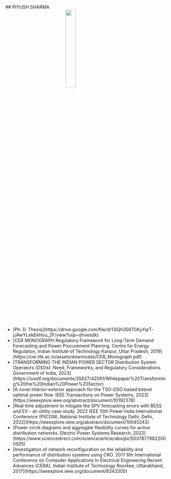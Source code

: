 <html>
  <head>
    ## PIYUSH SHARMA
    <title></title>
    <img src="https://hashincludepiyush.github.io/IMG_20240718_150800876.jpg" style="display: block; margin: auto; width: 25%; height: 25%;"
    />
  </head>
  <body>
    <ul>
      <li>[Ph. D. Thesis](https://drive.google.com/file/d/13iQh358T0XyYqrT-jJAwYLekEkHou_2F/view?usp=drivesdk)</li>
<li>[CER MONOGRAPH Regulatory Framework for Long-Term Demand Forecasting and Power Procurement Planning. Centre for Energy Regulation, Indian Institute of Technology Kanpur, Uttar Pradesh, 2019](https://cer.iitk.ac.in/assets/downloads/CER_Monograph.pdf)</li>
<li>[TRANSFORMING THE INDIAN POWER SECTOR Distribution System Operators (DSOs): Need, Frameworks, and Regulatory Considerations. Government of India, 2023](https://iusstf.org/documents/35627/42091/Whitepaper%20Transforming%20the%20Indian%20Power%20Sector)</li>
<li>[A novel interior-exterior approach for the TSO-DSO based bilevel optimal power flow. IEEE Transactions on Power Systems, 2023](https://ieeexplore.ieee.org/abstract/document/10192376)</li>
<li>[Real time adjustment to mitigate the SPV forecasting errors with BESS and EV - an utility case study. 2022 IEEE 10th Power India International Conference (PIICON), National Institute of Technology Delhi, Delhi, 2022](https://ieeexplore.ieee.org/abstract/document/10045243)</li>
<li>[Power circle diagrams and aggregate flexibility curves for active distribution networks. Electric Power Systems Research, 2022](https://www.sciencedirect.com/science/article/abs/pii/S0378779622000505)</li>
<li>[Investigation of network reconfiguration on the reliability and performance of distribution systems using CRO. 2017 6th International Conference on Computer Applications In Electrical Engineering Recent Advances (CERA), Indian Institute of Technology Roorkee, Uttarakhand, 2017](https://ieeexplore.ieee.org/document/8343305)</li>
  </body>
</html>
